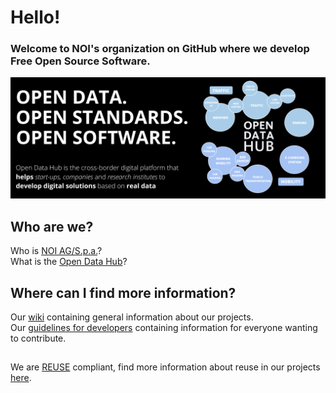 <!--
SPDX-FileCopyrightText: NOI Techpark <digital@noi.bz.it>

SPDX-License-Identifier: CC0-1.0
-->

# Hello!
### Welcome to NOI's organization on GitHub where we develop Free Open Source Software.
<img src="./opendatahub-github-image.png" ></img>

## Who are we?
Who is [NOI AG/S.p.a.](https://noi.bz.it/en)?<br />
What is the [Open Data Hub](https://opendatahub.com/)?

## Where can I find more information?
Our [wiki](https://github.com/noi-techpark/odh-docs/wiki) containing general information about our projects.<br />
Our [guidelines for developers](https://github.com/noi-techpark/odh-docs/wiki/Guidelines-for-developers-and-licenses) containing information for everyone wanting to contribute.

##
We are [REUSE](https://reuse.software) compliant, find more information about reuse in our projects [here](https://github.com/noi-techpark/odh-docs/wiki/REUSE).
